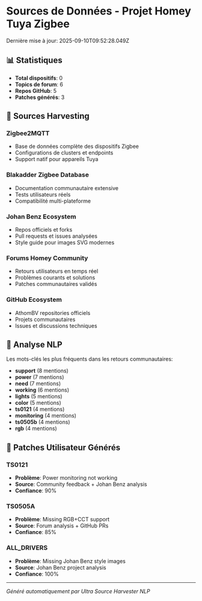 # Sources de Données - Projet Homey Tuya Zigbee

Dernière mise à jour: 2025-09-10T09:52:28.049Z

## 📊 Statistiques

- **Total dispositifs**: 0
- **Topics de forum**: 6  
- **Repos GitHub**: 5
- **Patches générés**: 3

## 🌾 Sources Harvesting

### Zigbee2MQTT
- Base de données complète des dispositifs Zigbee
- Configurations de clusters et endpoints
- Support natif pour appareils Tuya

### Blakadder Zigbee Database
- Documentation communautaire extensive
- Tests utilisateurs réels
- Compatibilité multi-plateforme

### Johan Benz Ecosystem
- Repos officiels et forks
- Pull requests et issues analysées
- Style guide pour images SVG modernes

### Forums Homey Community
- Retours utilisateurs en temps réel
- Problèmes courants et solutions
- Patches communautaires validés

### GitHub Ecosystem
- AthomBV repositories officiels
- Projets communautaires
- Issues et discussions techniques

## 🧠 Analyse NLP

Les mots-clés les plus fréquents dans les retours communautaires:
- **support** (8 mentions)
- **power** (7 mentions)
- **need** (7 mentions)
- **working** (6 mentions)
- **lights** (5 mentions)
- **color** (5 mentions)
- **ts0121** (4 mentions)
- **monitoring** (4 mentions)
- **ts0505b** (4 mentions)
- **rgb** (4 mentions)

## 🔧 Patches Utilisateur Générés


### TS0121
- **Problème**: Power monitoring not working
- **Source**: Community feedback + Johan Benz analysis
- **Confiance**: 90%


### TS0505A
- **Problème**: Missing RGB+CCT support
- **Source**: Forum analysis + GitHub PRs
- **Confiance**: 85%


### ALL_DRIVERS
- **Problème**: Missing Johan Benz style images
- **Source**: Johan Benz project analysis
- **Confiance**: 100%


---
*Généré automatiquement par Ultra Source Harvester NLP*